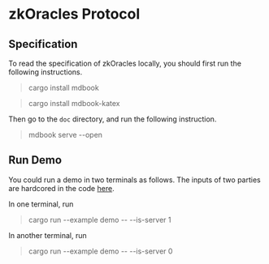 # zkOracles Protocol

## Specification
To read the specification of zkOracles locally, you should first run the following instructions.
> cargo install mdbook

> cargo install mdbook-katex

Then go to the `doc` directory, and run the following instruction.
> mdbook serve --open

## Run Demo
You could run a demo in two terminals as follows. The inputs of two parties are hardcored in the code [here](twopc/examples/demo.rs).

In one terminal, run
> cargo run --example demo -- --is-server 1

In another terminal, run
> cargo run --example demo -- --is-server 0

